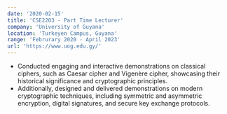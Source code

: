 ```yaml
---
date: '2020-02-15'
title: 'CSE2203 - Part Time Lecturer'
company: 'University of Guyana'
location: 'Turkeyen Campus, Guyana'
range: 'Februrary 2020 - April 2023'
url: 'https://www.uog.edu.gy/'
---
```


- Conducted engaging and interactive demonstrations on classical ciphers, such as Caesar cipher and Vigenère cipher, showcasing their historical significance and cryptographic principles.
- Additionally, designed and delivered demonstrations on modern cryptographic techniques, including symmetric and asymmetric encryption, digital signatures, and secure key exchange protocols. 
